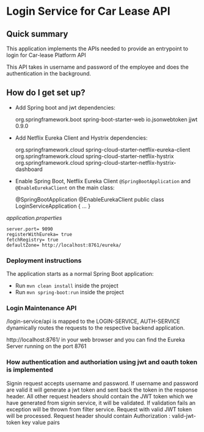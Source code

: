 # Login Service for Car Lease API #

## Quick summary ##

This application implements the APIs needed to provide an entrypoint to login for Car-lease Platform API

This API takes in username and password of the employee and does the authentication in the background.


## How do I get set up? ##


* Add Spring boot and jwt dependencies:

    <dependency>
        <groupId>org.springframework.boot</groupId>
        <artifactId>spring-boot-starter-web</artifactId>
    </dependency>
    <dependency>
		<groupId>io.jsonwebtoken</groupId>
		<artifactId>jjwt</artifactId>
		<version>0.9.0</version>
	</dependency>
	
* Add Netflix Eureka Client and Hystrix dependencies:

    <dependency>
        <groupId>org.springframework.cloud</groupId>
        <artifactId>spring-cloud-starter-netflix-eureka-client</artifactId>
    </dependency>	
    <dependency>
        <groupId>org.springframework.cloud</groupId>
        <artifactId>spring-cloud-starter-netflix-hystrix</artifactId>
    </dependency>
    <dependency>
        <groupId>org.springframework.cloud</groupId>
        <artifactId>spring-cloud-starter-netflix-hystrix-dashboard</artifactId>
    </dependency>

* Enable Spring Boot, Netflix Eureka Client `@SpringBootApplication` and `@EnableEurekaClient` on the main class:

    @SpringBootApplication 
    @EnableEurekaClient 
    public class LoginServiceApplication {
    ...
    }

*application.properties*

    server.port= 9090
    registerWithEureka= true
    fetchRegistry= true
    defaultZone= http://localhost:8761/eureka/
    
### Deployment instructions ###

The application starts as a normal Spring Boot application:

* Run `mvn clean install` inside the project
* Run `mvn spring-boot:run` inside the project

### Login Maintenance API ###

/login-service/api is mapped to the LOGIN-SERVICE, AUTH-SERVICE dynamically routes the requests to the respective backend application.

http://localhost:8761/ in your web browser and you can find the Eureka Server running on the port 8761

### How authentication and authoriation using jwt and oauth token is implemented ###

Signin request accepts username and password. If username and password are valid it will generate a jwt token and sent back the token in the response header.
All other request headers should contain the JWT token which we have generated from signin service, it will be validated. If validation fails an exception will be thrown from filter service.
Request with valid JWT token will be processed.
Request header should contain Authorization : valid-jwt-token key value pairs

